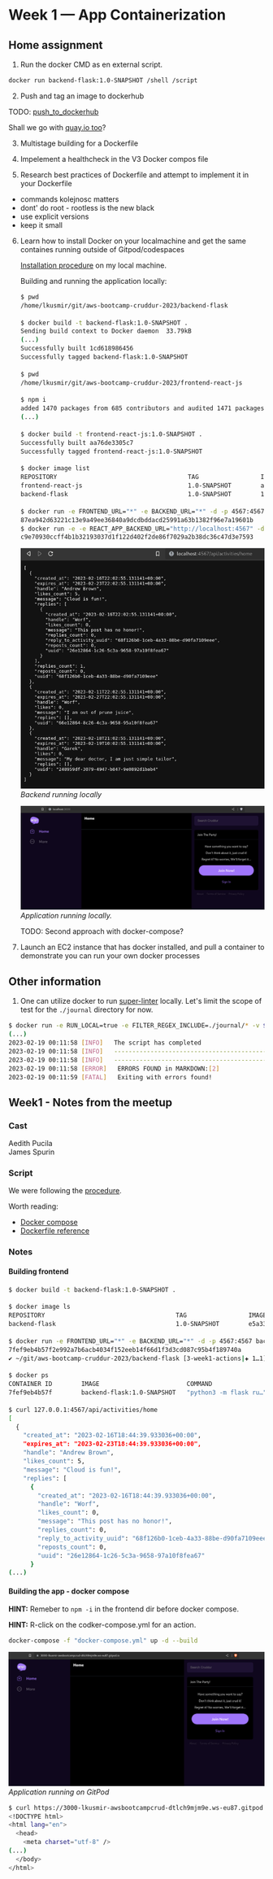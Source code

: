 # Week 1 — App Containerization

## Home assignment

1. Run the docker CMD as en external script.

```bash
docker run backend-flask:1.0-SNAPSHOT /shell /script
```

2. Push and tag an image to dockerhub

TODO: [push_to_dockerhub](https://docs.docker.com/docker-hub/repos/)

Shall we go with [quay.io too](https://docs.quay.io/solution/getting-started.html)?

3. Multistage building for a Dockerfile

4. Impelement a healthcheck in the V3 Docker compos file

5. Research best practices of Dockerfile and attempt to implement it in your Dockerfile

* commands kolejnosc matters
* dont' do root - rootless is the new black
* use explicit versions
* keep it small


6. Learn how to install Docker on your localmachine and get the same containes running outside of Gitpod/codespaces

    [Installation procedure](https://docs.docker.com/engine/install/debian/) on my local machine.

    Building and running the application locally:
    ```bash
    $ pwd
    /home/lkusmir/git/aws-bootcamp-cruddur-2023/backend-flask

    $ docker build -t backend-flask:1.0-SNAPSHOT .
    Sending build context to Docker daemon  33.79kB
    (...)
    Successfully built 1cd618986456
    Successfully tagged backend-flask:1.0-SNAPSHOT

    $ pwd
    /home/lkusmir/git/aws-bootcamp-cruddur-2023/frontend-react-js

    $ npm i
    added 1470 packages from 685 contributors and audited 1471 packages in 100.818s
    (...)

    $ docker build -t frontend-react-js:1.0-SNAPSHOT .
    Successfully built aa76de3305c7
    Successfully tagged frontend-react-js:1.0-SNAPSHOT

    $ docker image list
    REPOSITORY                                    TAG                 IMAGE ID            CREATED             SIZE
    frontend-react-js                             1.0-SNAPSHOT        aa76de3305c7        32 seconds ago      1.2GB
    backend-flask                                 1.0-SNAPSHOT        1cd618986456        14 minutes ago      129MB

    $ docker run -e FRONTEND_URL="*" -e BACKEND_URL="*" -d -p 4567:4567 backend-flask:1.0-SNAPSHOT
    87ea942d63221c13e9a49ee36840a9dcdbddacd25991a63b1382f96e7a19601b
    $ docker run -e -e REACT_APP_BACKEND_URL="http://localhost:4567" -d -p 3000:3000 frontend-react-js:1.0-SNAPSHOT 
    c9e70930ccff4b1b32193037d1f122d402f2de86f7029a2b38dc36c47d3e7593
    ```

    ![local.backend.live](./img/11.png)
    *Backend running locally*

    ![local.app.live](./img/10.png)
    *Application running locally.*

    TODO: Second approach with docker-compose?

7. Launch an EC2 instance that has docker installed, and pull a container to demonstrate you can run your own docker processes

## Other information

1. One can utilize docker to run [super-linter](https://github.com/github/super-linter#filter-linted-files) locally. Let's limit the scope of test for the `./journal` directory for now.

```bash
$ docker run -e RUN_LOCAL=true -e FILTER_REGEX_INCLUDE=./journal/* -v $PWD:/tmp/lint github/super-linter
(...)
2023-02-19 00:11:58 [INFO]   The script has completed
2023-02-19 00:11:58 [INFO]   ----------------------------------------------
2023-02-19 00:11:58 [INFO]   ----------------------------------------------
2023-02-19 00:11:58 [ERROR]   ERRORS FOUND in MARKDOWN:[2]
2023-02-19 00:11:59 [FATAL]   Exiting with errors found!
```

## Week1 -  Notes from the meetup

### Cast

Aedith Pucila  
James Spurin

### Script

We were following the [procedure](https://github.com/omenking/aws-bootcamp-cruddur-2023/blob/week-1/journal/week1.md).

Worth reading:
* [Docker compose](https://docs.docker.com/compose/gettingstarted/)
* [Dockerfile reference](https://docs.docker.com/engine/reference/builder/)

### Notes

#### Building frontend

```bash
$ docker build -t backend-flask:1.0-SNAPSHOT .

$ docker image ls
REPOSITORY                                    TAG                 IMAGE ID            CREATED              SIZE
backend-flask                                 1.0-SNAPSHOT        e5a3394e5f89        About a minute ago   129MB

$ docker run -e FRONTEND_URL="*" -e BACKEND_URL="*" -d -p 4567:4567 backend-flask:1.0-SNAPSHOT
7fef9eb4b57f2e992a7b6acb4034f152eeb14f66d1f3d3cd087c95b4f189740a
✔ ~/git/aws-bootcamp-cruddur-2023/backend-flask [3-week1-actions|✚ 1…1] 

$ docker ps
CONTAINER ID        IMAGE                        COMMAND                  CREATED             STATUS              PORTS                    NAMES
7fef9eb4b57f        backend-flask:1.0-SNAPSHOT   "python3 -m flask ru…"   10 minutes ago      Up 10 minutes       0.0.0.0:4567->4567/tcp   flamboyant_pike

$ curl 127.0.0.1:4567/api/activities/home
[
  {
    "created_at": "2023-02-16T18:44:39.933036+00:00",
    "expires_at": "2023-02-23T18:44:39.933036+00:00",
    "handle": "Andrew Brown",
    "likes_count": 5,
    "message": "Cloud is fun!",
    "replies": [
      {
        "created_at": "2023-02-16T18:44:39.933036+00:00",
        "handle": "Worf",
        "likes_count": 0,
        "message": "This post has no honor!",
        "replies_count": 0,
        "reply_to_activity_uuid": "68f126b0-1ceb-4a33-88be-d90fa7109eee",
        "reposts_count": 0,
        "uuid": "26e12864-1c26-5c3a-9658-97a10f8fea67"
      }
(...)
```

#### Building the app - docker compose

**HINT:** Remeber to `npm -i` in the frontend dir before docker compose.

**HINT:** R-click on the codker-compose.yml for an action.

```bash
docker-compose -f "docker-compose.yml" up -d --build 
```

![app_running_on_gitpod](./img/09.png)
*Application running on GitPod*

```bash
$ curl https://3000-lkusmir-awsbootcampcrud-dtlch9mjm9e.ws-eu87.gitpod.io/
<!DOCTYPE html>
<html lang="en">
  <head>
    <meta charset="utf-8" />
(...)
  </body>
</html>
```

